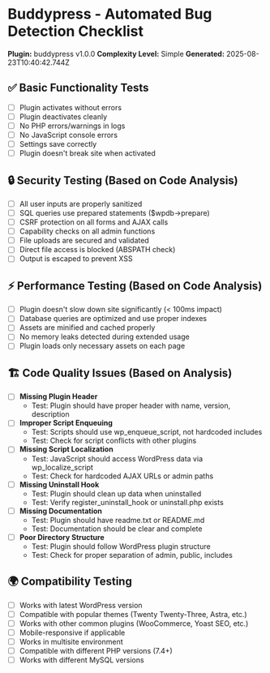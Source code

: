 # Buddypress - Automated Bug Detection Checklist
**Plugin:** buddypress v1.0.0
**Complexity Level:** Simple
**Generated:** 2025-08-23T10:40:42.744Z

## ✅ Basic Functionality Tests
- [ ] Plugin activates without errors
- [ ] Plugin deactivates cleanly
- [ ] No PHP errors/warnings in logs
- [ ] No JavaScript console errors
- [ ] Settings save correctly
- [ ] Plugin doesn't break site when activated

## 🔒 Security Testing (Based on Code Analysis)
- [ ] All user inputs are properly sanitized
- [ ] SQL queries use prepared statements ($wpdb->prepare)
- [ ] CSRF protection on all forms and AJAX calls
- [ ] Capability checks on all admin functions
- [ ] File uploads are secured and validated
- [ ] Direct file access is blocked (ABSPATH check)
- [ ] Output is escaped to prevent XSS

## ⚡ Performance Testing (Based on Code Analysis)
- [ ] Plugin doesn't slow down site significantly (< 100ms impact)
- [ ] Database queries are optimized and use proper indexes
- [ ] Assets are minified and cached properly
- [ ] No memory leaks detected during extended usage
- [ ] Plugin loads only necessary assets on each page

## 🏗️ Code Quality Issues (Based on Analysis)
- [ ] **Missing Plugin Header**
  - Test: Plugin should have proper header with name, version, description
- [ ] **Improper Script Enqueuing**
  - Test: Scripts should use wp_enqueue_script, not hardcoded includes
  - Test: Check for script conflicts with other plugins
- [ ] **Missing Script Localization**
  - Test: JavaScript should access WordPress data via wp_localize_script
  - Test: Check for hardcoded AJAX URLs or admin paths
- [ ] **Missing Uninstall Hook**
  - Test: Plugin should clean up data when uninstalled
  - Test: Verify register_uninstall_hook or uninstall.php exists
- [ ] **Missing Documentation**
  - Test: Plugin should have readme.txt or README.md
  - Test: Documentation should be clear and complete
- [ ] **Poor Directory Structure**
  - Test: Plugin should follow WordPress plugin structure
  - Test: Check for proper separation of admin, public, includes

## 🌍 Compatibility Testing
- [ ] Works with latest WordPress version
- [ ] Compatible with popular themes (Twenty Twenty-Three, Astra, etc.)
- [ ] Works with other common plugins (WooCommerce, Yoast SEO, etc.)
- [ ] Mobile-responsive if applicable
- [ ] Works in multisite environment
- [ ] Compatible with different PHP versions (7.4+)
- [ ] Works with different MySQL versions
